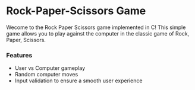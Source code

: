 <h1>Rock-Paper-Scissors Game</h1>
<p>Wecome to the Rock Paper Scissors game implemented in C! This simple game allows you to play against the computer in the classic game of Rock, Paper, Scissors.</p>

<h3>Features</h3>
<ul>
  <li>User vs Computer gameplay</li>
  <li>Random computer moves</li>
  <li>Input validation to ensure a smooth user experience</li>
</ul>
